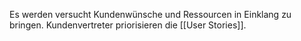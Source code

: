 Es werden versucht Kundenwünsche und Ressourcen in Einklang zu bringen. Kundenvertreter priorisieren die [[User Stories]]. 